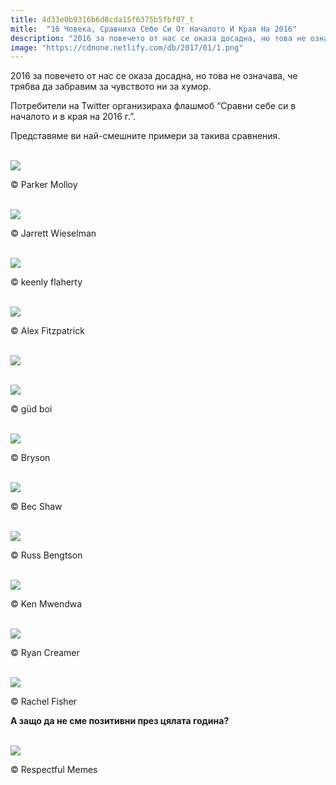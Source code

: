 ```yaml
---
title: 4d33e0b9316b6d8cda15f6375b5fbf07_t
mitle:  "16 Човека, Сравниха Себе Си От Началото И Края На 2016"
description: "2016 за повечето от нас се оказа досадна, но това не означава, че трябва да забравим за чувството ни за хумор. Потребители на Twitter организираха флашмоб &qout;Сравни себе си �"
image: "https://cdnone.netlify.com/db/2017/01/1.png"
---
```


 <p>2016 за повечето от нас се оказа досадна, но това не означава, че трябва да забравим за чувството ни за хумор.</p>      <p>Потребители на Twitter организираха флашмоб “Сравни себе си в началото и в края на 2016 г.”.</p> <p>Представяме ви най-смешните примери за такива сравнения.</p>  <br/><img src="https://cdnone.netlify.com/db/2017/01/1.png"/><p>© Parker Molloy</p>        <br/><img src="https://cdnone.netlify.com/db/2017/01/2.png"/><p>© Jarrett Wieselman</p>  <br/><img src="https://cdnone.netlify.com/db/2017/01/3.png"/><p>© keenly flaherty</p>   <br/><img src="https://cdnone.netlify.com/db/2017/01/4.png"/><p>© Alex Fitzpatrick</p> <p> <br/><img src="https://cdnone.netlify.com/db/2017/01/5.png"/></p>       <br/><img src="https://cdnone.netlify.com/db/2017/01/6.png"/><p>© güd boi</p>   <br/><img src="https://cdnone.netlify.com/db/2017/01/7.png"/><p>© Bryson</p>  <br/><img src="https://cdnone.netlify.com/db/2017/01/8.png"/><p>© Bec Shaw</p>   <br/><img src="https://cdnone.netlify.com/db/2017/01/9.png"/><p>© Russ Bengtson</p>  <br/><img src="https://cdnone.netlify.com/db/2017/01/10.png"/><p>© Ken Mwendwa</p>  <br/><img src="https://cdnone.netlify.com/db/2017/01/11.png"/><p>© Ryan Creamer</p>        <br/><img src="https://cdnone.netlify.com/db/2017/01/12.png"/><p>© Rachel Fisher</p> <p><strong>А защо да не сме позитивни през цялата година?</strong></p>  <br/><img src="https://cdnone.netlify.com/db/2017/01/13.png"/><p>© Respectful Memes</p>       